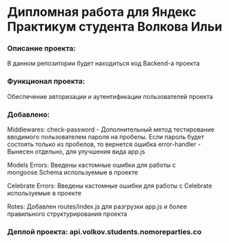 # **Дипломная работа для Яндекс Практикум студента Волкова Ильи**

### Описание проекта:
В данном репозитории будет находиться код Backend-а проекта 

### Функционал проекта:
Обеспечение авторизации и аутентификации пользователей проекта

### Добавлено:

Middlewares:
check-password - Дополнительный метод тестирование вводимого пользователем пароля на пробелы. Если пароль будет состоять только из пробелов, то вернется ошибка
error-handler - Вынесен отдельно, для улучшения вида app.js

Models Errors: Введены кастомные ошибки для работы с mongoose.Schema используемые в проекте

Celebrate Errors: Введены кастомные ошибки для работы с Celebrate используемые в проекте

Rotes: Добавлен routes/index.js для разгрузки app.js и более правильного структурирования проекта

### Деплой проекта: api.volkov.students.nomoreparties.co
